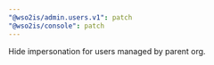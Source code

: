 ```yaml
---
"@wso2is/admin.users.v1": patch
"@wso2is/console": patch
---
```


Hide impersonation for users managed by parent org.
